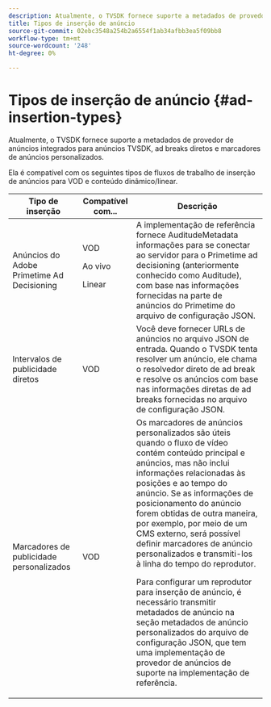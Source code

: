 ```yaml
---
description: Atualmente, o TVSDK fornece suporte a metadados de provedor de anúncios integrados para anúncios TVSDK, ad breaks diretos e marcadores de anúncios personalizados.
title: Tipos de inserção de anúncio
source-git-commit: 02ebc3548a254b2a6554f1ab34afbb3ea5f09bb8
workflow-type: tm+mt
source-wordcount: '248'
ht-degree: 0%

---
```


# Tipos de inserção de anúncio {#ad-insertion-types}

Atualmente, o TVSDK fornece suporte a metadados de provedor de anúncios integrados para anúncios TVSDK, ad breaks diretos e marcadores de anúncios personalizados.

Ela é compatível com os seguintes tipos de fluxos de trabalho de inserção de anúncios para VOD e conteúdo dinâmico/linear.

<table id="table_1C3A659BDDB7453CA953A103045FCA01"> 
 <thead> 
  <tr> 
   <th colname="col1" class="entry"> Tipo de inserção </th> 
   <th colname="col2" class="entry"> Compatível com... </th> 
   <th colname="col3" class="entry"> Descrição </th> 
  </tr>
 </thead>
 <tbody> 
  <tr> 
   <td colname="col1"> Anúncios do Adobe Primetime Ad Decisioning </td> 
   <td colname="col2">VOD <p>Ao vivo </p> <p>Linear </p> </td> 
   <td colname="col3">A implementação de referência fornece <span class="codeph"> AuditudeMetadata</span> informações para se conectar ao servidor para o Primetime ad decisioning (anteriormente conhecido como Auditude), com base nas informações fornecidas na parte de anúncios do Primetime</a> do arquivo de configuração JSON</a>. </td> 
  </tr> 
  <tr> 
   <td colname="col1"> Intervalos de publicidade diretos </td> 
   <td colname="col2"> VOD </td> 
   <td colname="col3">Você deve fornecer URLs de anúncios no arquivo JSON de entrada. Quando o TVSDK tenta resolver um anúncio, ele chama o resolvedor direto de ad break e resolve os anúncios com base nas informações diretas de ad breaks fornecidas no arquivo de configuração JSON</a>. </td> 
  </tr> 
  <tr> 
   <td colname="col1"> Marcadores de publicidade personalizados </td> 
   <td colname="col2"> VOD </td> 
   <td colname="col3">Os marcadores de anúncios personalizados são úteis quando o fluxo de vídeo contém conteúdo principal e anúncios, mas não inclui informações relacionadas às posições e ao tempo do anúncio. Se as informações de posicionamento do anúncio forem obtidas de outra maneira, por exemplo, por meio de um CMS externo, será possível definir marcadores de anúncio personalizados e transmiti-los à linha do tempo do reprodutor. <p>Para configurar um reprodutor para inserção de anúncio, é necessário transmitir metadados de anúncio na seção metadados de anúncio personalizados do arquivo de configuração JSON</a>, que tem uma implementação de provedor de anúncios de suporte na implementação de referência. </p> </td>
  </tr>
 </tbody>
</table>
